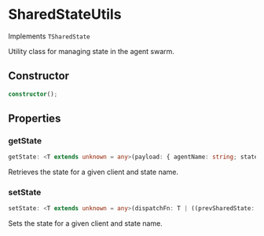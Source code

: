 # SharedStateUtils

Implements `TSharedState`

Utility class for managing state in the agent swarm.

## Constructor

```ts
constructor();
```

## Properties

### getState

```ts
getState: <T extends unknown = any>(payload: { agentName: string; stateName: string; }) => Promise<T>
```

Retrieves the state for a given client and state name.

### setState

```ts
setState: <T extends unknown = any>(dispatchFn: T | ((prevSharedState: T) => Promise<T>), payload: { agentName: string; stateName: string; }) => Promise<void>
```

Sets the state for a given client and state name.
